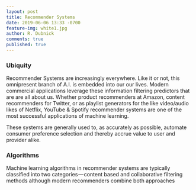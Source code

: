 ```yaml
---
layout: post
title: Recommender Systems
date: 2019-06-06 13:33 -0700
feature-img: white1.jpg
author: R. Dubnick
comments: true
published: true
---
```


### Ubiquity

Recommender Systems are increasingly everywhere.  Like it or not, this omnipresent branch of A.I. is embedded into our our lives.  Modern commercial applications leverage these information filtering predictors that are are all about us.   Whether product recommenders at Amazon, content recommenders for Twitter, or as playlist generators for the like video/audio likes of Netflix, YouTube & Spotify recommender systems are one of the most successful applications of machine learning.

These systems are generally used to, as accurately as possible, automate consumer preference selection and thereby accrue value to user and provider alike.

### Algorithms

Machine learning algorithms in recommender systems are typically classified into two categories — content based and collaborative filtering methods although modern recommenders combine both approaches



